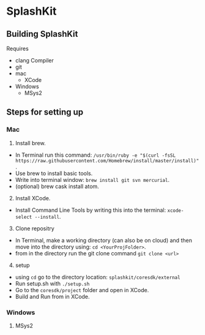 # SplashKit


## Building SplashKit

Requires
- clang Compiler
- git
- mac
  - XCode
- Windows
  - MSys2


##  Steps for setting up
### Mac

1. Install brew.
  -  In Terminal run this command: ```/usr/bin/ruby -e "$(curl -fsSL https://raw.githubusercontent.com/Homebrew/install/master/install)"```.
  -  Use brew to install basic tools.
  -  Write into terminal window: ```brew install git svn mercurial```.
  -  (optional) brew cask install atom.
2.  Install XCode.
  -  Install Command Line Tools by writing this into the terminal: ```xcode-select --install```.
3.  Clone repositry
  -  In Terminal, make a working directory (can also be on cloud) and then move into the directory using: ```cd <YourProjFolder>```.
  -  from in the directory run the git clone command ```git clone <url>```
4.  setup
  -  using `cd` go to the directory location: ```splashkit/coresdk/external```
  -  Run setup.sh with  ```./setup.sh```
  -  Go to the ```coresdk/project``` folder and open in XCode.
  -  Build and Run from in XCode.  


### Windows

1. MSys2
